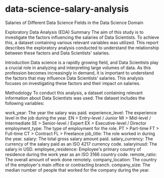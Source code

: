# data-science-salary-analysis
Salaries of Different Data Science Fields in the Data Science Domain

Exploratory Data Analysis (EDA)
Summary
The aim of this study is to investigate the factors influencing the salaries of Data Scientists. To achieve this, a dataset containing various relevant variables was utilized. This report describes the exploratory analysis conducted to understand the relationship between these factors and Data Scientists' salaries.

Introduction
Data science is a rapidly growing field, and Data Scientists play a crucial role in analyzing and interpreting large volumes of data. As this profession becomes increasingly in demand, it is important to understand the factors that may influence Data Scientists' salaries. This analysis focuses on investigating these factors and their impact on salaries.

Methodology
To conduct this analysis, a dataset containing relevant information about Data Scientists was used. The dataset includes the following variables:

work_year: The year the salary was paid.
experience_level: The experience level in the job during the year.
EN > Entry-level / Junior
MI > Mid-level / Intermediate
SE > Senior-level / Expert
EX > Executive-level / Director
employment_type: The type of employment for the role.
PT > Part-time
FT > Full-time
CT > Contract
FL > Freelance
job_title: The role worked in during the year.
salary: The total gross salary amount paid.
salary_currency: The currency of the salary paid as an ISO 4217 currency code.
salaryinusd: The salary in USD.
employee_residence: Employee's primary country of residence during the work year as an ISO 3166 country code.
remote_ratio: The overall amount of work done remotely.
company_location: The country of the employer's main office or contracting branch.
company_size: The median number of people that worked for the company during the year.
